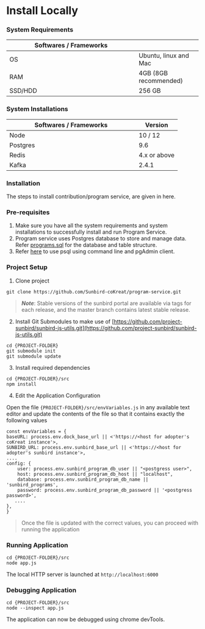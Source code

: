 # Install Locally

### System Requirements

<table data-header-hidden><thead><tr><th width="323">Softwares / Frameworks</th><th></th></tr></thead><tbody><tr><td>OS</td><td>Ubuntu, linux and Mac</td></tr><tr><td>RAM </td><td>4GB (8GB recommended)</td></tr><tr><td>SSD/HDD</td><td>256 GB</td></tr></tbody></table>

### System Installations

<table><thead><tr><th width="323">Softwares / Frameworks</th><th>Version</th></tr></thead><tbody><tr><td>Node</td><td>10 / 12 </td></tr><tr><td>Postgres</td><td>9.6</td></tr><tr><td>Redis</td><td>4.x or above</td></tr><tr><td>Kafka</td><td>2.4.1</td></tr></tbody></table>

### Installation

The steps to install contribution/program service, are given in here.

### Pre-requisites

1. Make sure you have all the system requirements and system installations to successfully install and run Program Service.
2. Program service uses Postgres database to store and manage data. Refer [programs.sql](https://github.com/Sunbird-Ed/program-service/blob/master/programs.sql) for the database and table structure.
3. Refer [here](https://www.enterprisedb.com/postgres-tutorials/connecting-postgresql-using-psql-and-pgadmin) to use psql using command line and pgAdmin client.

### Project Setup

1. Clone project

```
git clone https://github.com/Sunbird-coKreat/program-service.git
```

> _**Note**_: Stable versions of the sunbird portal are available via tags for each release, and the master branch contains latest stable release.

2. Install Git Submodules to make use of [https://github.com/project-sunbird/sunbird-js-utils.git](https://github.com/project-sunbird/sunbird-js-utils.git)

```
cd {PROJECT-FOLDER}
git submodule init
git submodule update
```

3. Install required dependencies

```
cd {PROJECT-FOLDER}/src
npm install
```

4. Edit the Application Configuration

Open the file `{PROJECT-FOLDER}/src/envVariables.js` in any available text editor and update the contents of the file so that it contains exactly the following values

```
const envVariables = {
baseURL: process.env.dock_base_url || <'https://<host for adopter's coKreat instance'>,
SUNBIRD_URL: process.env.sunbird_base_url || <'https://<host for adopter's sunbird instance'>,
....
config: {
    user: process.env.sunbird_program_db_user || "<postgress user>",
    host: process.env.sunbird_program_db_host || "localhost",
    database: process.env.sunbird_program_db_name || 'sunbird_programs',
    password: process.env.sunbird_program_db_password || '<postgress password>',
   ....
},
}
```

> Once the file is updated with the correct values, you can proceed with running the application

### Running Application

```
cd {PROJECT-FOLDER}/src
node app.js
```

The local HTTP server is launched at `http://localhost:6000`

### Debugging Application

```
cd {PROJECT-FOLDER}/src
node --inspect app.js
```

&#x20;The application can now be debugged using chrome devTools.
